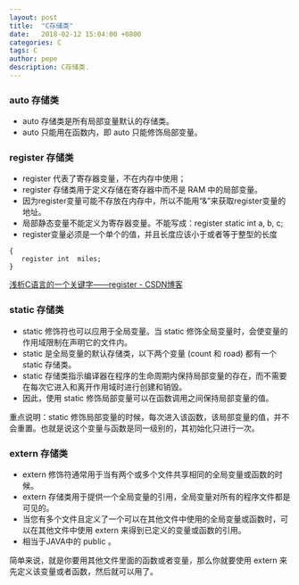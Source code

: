 ```yaml
---
layout: post
title:  "C存储类"
date:   2018-02-12 15:04:00 +0800
categories: C
tags: C
author: pepe
description: C存储类.
---
```


### **auto 存储类**

* auto 存储类是所有局部变量默认的存储类。
* auto 只能用在函数内，即 auto 只能修饰局部变量。

### **register 存储类**

* register 代表了寄存器变量，不在内存中使用；
* register 存储类用于定义存储在寄存器中而不是 RAM 中的局部变量。
* 因为register变量可能不存放在内存中，所以不能用“&”来获取register变量的地址。
* 局部静态变量不能定义为寄存器变量。不能写成：register static int a, b, c;
* register变量必须是一个单个的值，并且长度应该小于或者等于整型的长度

```
{
   register int  miles;
}
```

[浅析C语言的一个关键字——register - CSDN博客](http://blog.csdn.net/21aspnet/article/details/257511)

### **static 存储类**

* static 修饰符也可以应用于全局变量。当 static 修饰全局变量时，会使变量的作用域限制在声明它的文件内。
* static 是全局变量的默认存储类，以下两个变量 (count 和 road) 都有一个 static 存储类。
* static 存储类指示编译器在程序的生命周期内保持局部变量的存在，而不需要在每次它进入和离开作用域时进行创建和销毁。
* 因此，使用 static 修饰局部变量可以在函数调用之间保持局部变量的值。

重点说明：static 修饰局部变量的时候，每次进入该函数，该局部变量的值，并不会重置。也就是说这个变量与函数是同一级别的，其初始化只进行一次。


### **extern 存储类**

* extern 修饰符通常用于当有两个或多个文件共享相同的全局变量或函数的时候。
* extern 存储类用于提供一个全局变量的引用，全局变量对所有的程序文件都是可见的。
* 当您有多个文件且定义了一个可以在其他文件中使用的全局变量或函数时，可以在其他文件中使用 extern 来得到已定义的变量或函数的引用。
* 相当于JAVA中的 public 。

简单来说，就是你要用其他文件里面的函数或者变量，那么你就要使用 extern 来先定义该变量或者函数，然后就可以用了。




